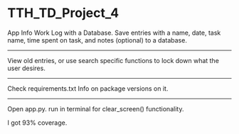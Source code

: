 # TTH_TD_Project_4

App Info 
Work Log with a Database.
Save entries with a name,
date, task name, time spent on task,
and notes (optional) to a database. 

----------------------------------------

View old entries, or use search specific 
functions to lock down what the user 
desires. 

----------------------------------------

Check requirements.txt
Info on package versions on it.

----------------------------------------

Open app.py.
run in terminal for clear_screen() functionality. 

I got 93% coverage. 



